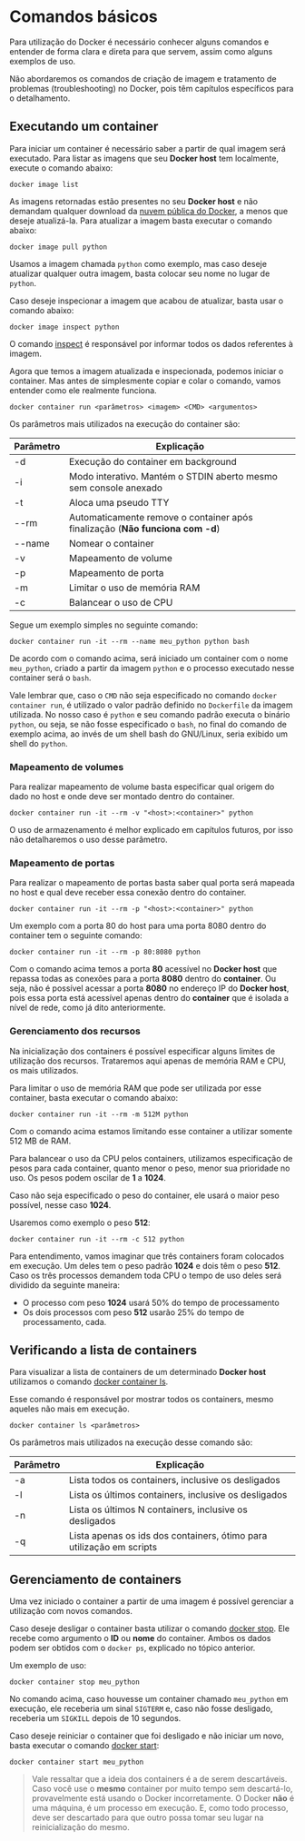 # Comandos básicos

Para utilização do Docker é necessário conhecer alguns comandos e entender de forma clara e direta para que servem, assim como alguns exemplos de uso.

Não abordaremos os comandos de criação de imagem e tratamento de problemas (troubleshooting) no Docker, pois têm capítulos específicos para o detalhamento.

## Executando um container

Para iniciar um container é necessário saber a partir de qual imagem será executado. Para listar as imagens que seu **Docker host** tem localmente, execute o comando abaixo:

```
docker image list
```

As imagens retornadas estão presentes no seu **Docker host** e não demandam qualquer download da [nuvem pública do Docker](https://hub.docker.com), a menos que deseje atualizá-la. Para atualizar a imagem basta executar o comando abaixo:

```
docker image pull python
```

Usamos a imagem chamada `python` como exemplo, mas caso deseje atualizar qualquer outra imagem, basta colocar seu nome no lugar de `python`.

Caso deseje inspecionar a imagem que acabou de atualizar, basta usar o comando abaixo:

```
docker image inspect python
```
O comando [inspect](https://docs.docker.com/engine/reference/commandline/inspect/) é responsável por informar todos os dados referentes à imagem.

Agora que temos a imagem atualizada e inspecionada, podemos iniciar o container. Mas antes de simplesmente copiar e colar o comando, vamos entender como ele realmente funciona.

```
docker container run <parâmetros> <imagem> <CMD> <argumentos>
```

Os parâmetros mais utilizados na execução do container são:

|Parâmetro   | Explicação                                                                   |
|------------|------------------------------------------------------------------------------|
|-d          | Execução do container em background                                          |
|-i          | Modo interativo. Mantém o STDIN aberto mesmo sem console anexado             |
|-t          | Aloca uma pseudo TTY                                                         |
|--rm        | Automaticamente remove o container após finalização (**Não funciona com -d**) |
|--name      | Nomear o container                                                           |
|-v          | Mapeamento de volume                                                         |
|-p          | Mapeamento de porta                                                           |
|-m          | Limitar o uso de memória RAM                                                 |
|-c          | Balancear o uso de CPU                                                       |

Segue um exemplo simples no seguinte comando:

```
docker container run -it --rm --name meu_python python bash
```
De acordo com o comando acima, será iniciado um container com o nome `meu_python`, criado a partir da imagem `python` e o processo executado nesse container será o `bash`.

Vale lembrar que, caso o `CMD` não seja especificado no comando `docker container run`, é utilizado o valor padrão definido no `Dockerfile` da imagem utilizada. No nosso caso é `python` e seu comando padrão executa o binário `python`, ou seja, se não fosse especificado o `bash`, no final do comando de exemplo acima, ao invés de um shell bash do GNU/Linux, seria exibido um shell do `python`.

### Mapeamento de volumes

Para realizar mapeamento de volume basta especificar qual origem do dado no host e onde deve ser montado dentro do container.

```
docker container run -it --rm -v "<host>:<container>" python
```
O uso de armazenamento é melhor explicado em capítulos futuros, por isso não detalharemos o uso desse parâmetro.

### Mapeamento de portas

Para realizar o mapeamento de portas basta saber qual porta será mapeada no host e qual deve receber essa conexão dentro do container.

```
docker container run -it --rm -p "<host>:<container>" python
```
Um exemplo com a porta 80 do host para uma porta 8080 dentro do container tem o seguinte comando:

```
docker container run -it --rm -p 80:8080 python
```

Com o comando acima temos a porta **80** acessível no **Docker host** que repassa todas as conexões para a porta **8080** dentro do **container**. Ou seja, não é possível acessar a porta **8080** no endereço IP do **Docker host**, pois essa porta está acessível apenas dentro do **container** que é isolada a nível de rede, como já dito anteriormente.

### Gerenciamento dos recursos

Na inicialização dos containers é possível especificar alguns limites de utilização dos recursos. Trataremos aqui apenas de memória RAM e CPU, os mais utilizados.

Para limitar o uso de memória RAM que pode ser utilizada por esse container, basta executar o comando abaixo:

```
docker container run -it --rm -m 512M python
```

Com o comando acima estamos limitando esse container a utilizar somente 512 MB de RAM.

Para balancear o uso da CPU pelos containers, utilizamos especificação de pesos para cada container, quanto menor o peso, menor sua prioridade no uso. Os pesos podem oscilar de **1** a **1024**.

Caso não seja especificado o peso do container, ele usará o maior peso possível, nesse caso **1024**.

Usaremos como exemplo o peso **512**:

```
docker container run -it --rm -c 512 python
```

Para entendimento, vamos imaginar que três containers foram colocados em execução. Um deles tem o peso padrão **1024** e dois têm o peso **512**. Caso os três processos demandem toda CPU o tempo de uso deles será dividido da seguinte maneira:

* O processo com peso **1024** usará 50% do tempo de processamento
* Os dois processos com peso **512** usarão 25% do tempo de processamento, cada.

## Verificando a lista de containers

Para visualizar a lista de containers de um determinado **Docker host** utilizamos o comando [docker container ls](https://docs.docker.com/engine/reference/commandline/container_ls/).

Esse comando é responsável por mostrar todos os containers, mesmo aqueles não mais em execução.

```
docker container ls <parâmetros>
```

Os parâmetros mais utilizados na execução desse comando são:

|Parâmetro   | Explicação|  
|-----------|------------|
|-a | Lista todos os containers, inclusive os desligados|
|-l | Lista os últimos containers, inclusive os desligados|
|-n | Lista os últimos N containers,  inclusive os desligados|
|-q | Lista apenas os ids dos containers, ótimo para utilização em scripts|

## Gerenciamento de containers

Uma vez iniciado o container a partir de uma imagem é possível gerenciar a utilização com novos comandos.

Caso deseje desligar o container basta utilizar o comando [docker stop](https://docs.docker.com/engine/reference/commandline/stop/). Ele recebe como argumento o **ID** ou **nome** do container. Ambos os dados podem ser obtidos com o `docker ps`, explicado no tópico anterior.

Um exemplo de uso:

```
docker container stop meu_python
```

No comando acima, caso houvesse um container chamado `meu_python` em execução, ele receberia um sinal `SIGTERM` e, caso não fosse desligado, receberia um `SIGKILL` depois de 10 segundos.

Caso deseje reiniciar o container que foi desligado e não iniciar um novo, basta executar o comando [docker start](https://docs.docker.com/engine/reference/commandline/start/):

```
docker container start meu_python
```

> Vale ressaltar que a ideia dos containers é a de serem descartáveis. Caso você use o **mesmo** container por muito tempo sem descartá-lo, provavelmente está usando o Docker incorretamente.
> O Docker **não** é uma máquina, é um processo em execução. E, como todo processo, deve ser descartado para que outro possa tomar seu lugar na reinicialização do mesmo.
